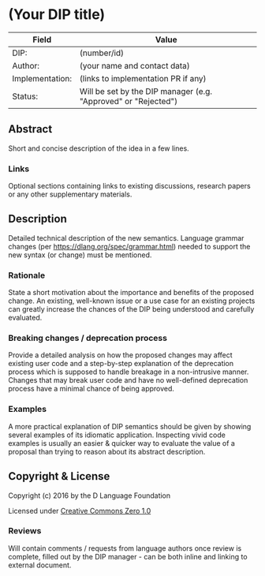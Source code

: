 # (Your DIP title)

| Field           | Value                                                           |
|-----------------|-----------------------------------------------------------------|
| DIP:            | (number/id)                                                     |
| Author:         | (your name and contact data)                                    |
| Implementation: | (links to implementation PR if any)                             |
| Status:         | Will be set by the DIP manager (e.g. "Approved" or "Rejected")  |

## Abstract

Short and concise description of the idea in a few lines.

### Links

Optional sections containing links to existing discussions, research papers or any
other supplementary materials.

## Description

Detailed technical description of the new semantics.
Language grammar changes (per https://dlang.org/spec/grammar.html)
needed to support the new syntax (or change) must be mentioned.

### Rationale

State a short motivation about the importance and benefits of the proposed
change.  An existing, well-known issue or a use case for an existing projects
can greatly increase the chances of the DIP being understood and carefully
evaluated.

### Breaking changes / deprecation process

Provide a detailed analysis on how the proposed changes may affect existing
user code and a step-by-step explanation of the deprecation process which is
supposed to handle breakage in a non-intrusive manner. Changes that may break
user code and have no well-defined deprecation process have a minimal chance of
being approved.

### Examples

A more practical explanation of DIP semantics should be given by showing
several examples of its idiomatic application. Inspecting vivid code examples
is usually an easier & quicker way to evaluate the value of a proposal than
trying to reason about its abstract description.

## Copyright & License

Copyright (c) 2016 by the D Language Foundation

Licensed under [Creative Commons Zero 1.0](https://creativecommons.org/publicdomain/zero/1.0/legalcode.txt)

### Reviews

Will contain comments / requests from language authors once review is complete,
filled out by the DIP manager - can be both inline and linking to external
document.
